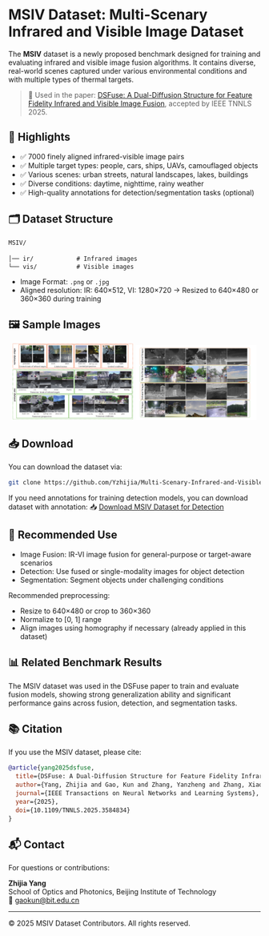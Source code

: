 # MSIV Dataset: Multi-Scenary Infrared and Visible Image Dataset

The **MSIV** dataset is a newly proposed benchmark designed for training and evaluating infrared and visible image fusion algorithms. It contains diverse, real-world scenes captured under various environmental conditions and with multiple types of thermal targets.

> 📄 Used in the paper: [DSFuse: A Dual-Diffusion Structure for Feature Fidelity Infrared and Visible Image Fusion](https://ieeexplore.ieee.org/document/11074762), accepted by IEEE TNNLS 2025.

## 🌟 Highlights

- ✅ 7000 finely aligned infrared-visible image pairs
- ✅ Multiple target types: people, cars, ships, UAVs, camouflaged objects
- ✅ Various scenes: urban streets, natural landscapes, lakes, buildings
- ✅ Diverse conditions: daytime, nighttime, rainy weather
- ✅ High-quality annotations for detection/segmentation tasks (optional)

## 🗂 Dataset Structure

```
MSIV/

│── ir/            # Infrared images
└── vis/           # Visible images

```

- Image Format: `.png` or `.jpg`
- Aligned resolution: IR: 640×512, VI: 1280×720 → Resized to 640×480 or 360×360 during training

## 🖼 Sample Images

<p align="center">
  <img src="./dataset_problems.pdf" width="48%" />
  <img src="./dataset.pdf" width="48%" />
</p>


## 📥 Download


You can download the dataset via:

```bash
git clone https://github.com/Yzhijia/Multi-Scenary-Infrared-and-Visible-images-dataset.git
```

If you need annotations for training detection models, you can download dataset with annotation:
📥 [Download MSIV Dataset for Detection](https://github.com/Yzhijia/Multi-Scenary-Infrared-and-Visible-images-dataset)

## 🧪 Recommended Use

- Image Fusion: IR-VI image fusion for general-purpose or target-aware scenarios
- Detection: Use fused or single-modality images for object detection
- Segmentation: Segment objects under challenging conditions

Recommended preprocessing:

- Resize to 640×480 or crop to 360×360
- Normalize to [0, 1] range
- Align images using homography if necessary (already applied in this dataset)

## 📊 Related Benchmark Results

The MSIV dataset was used in the DSFuse paper to train and evaluate fusion models, showing strong generalization ability and significant performance gains across fusion, detection, and segmentation tasks.

## 📚 Citation

If you use the MSIV dataset, please cite:

```bibtex
@article{yang2025dsfuse,
  title={DSFuse: A Dual-Diffusion Structure for Feature Fidelity Infrared and Visible Image Fusion},
  author={Yang, Zhijia and Gao, Kun and Zhang, Yanzheng and Zhang, Xiaodian and Hu, Zibo and Wang, Junwei and Wang, Jingyi and Li, Wei},
  journal={IEEE Transactions on Neural Networks and Learning Systems},
  year={2025},
  doi={10.1109/TNNLS.2025.3584834}
}
```

## 📬 Contact

For questions or contributions:

**Zhijia Yang**  
School of Optics and Photonics, Beijing Institute of Technology  
📧 gaokun@bit.edu.cn

---

© 2025 MSIV Dataset Contributors. All rights reserved.
